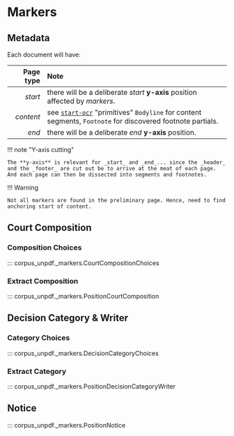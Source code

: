 # Markers

## Metadata

Each document will have:

Page type | Note
--:|:--
_start_ | there will be a deliberate _start_ **y-axis** position affected by _markers_.
_content_ | see [`start-ocr`](https://github.com/justmars/start-ocr) "primitives" `Bodyline` for content segments, `Footnote` for discovered footnote partials.
_end_ | there will be a deliberate _end_ **y-axis** position.

!!! note "Y-axis cutting"

    The **y-axis** is relevant for _start_ and _end_... since the _header_ and the _footer_ are cut out be to arrive at the meat of each page. And each page can then be dissected into segments and footnotes.

!!! Warning

    Not all markers are found in the preliminary page. Hence, need to find anchoring start of content.

## Court Composition

### Composition Choices

::: corpus_unpdf._markers.CourtCompositionChoices

### Extract Composition

::: corpus_unpdf._markers.PositionCourtComposition

## Decision Category & Writer

### Category Choices

::: corpus_unpdf._markers.DecisionCategoryChoices

### Extract Category

::: corpus_unpdf._markers.PositionDecisionCategoryWriter

## Notice

::: corpus_unpdf._markers.PositionNotice
